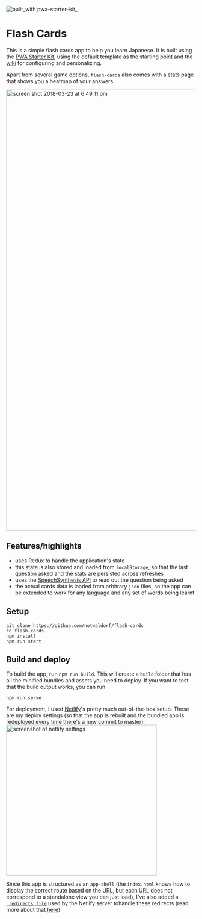 ![built_with pwa–starter–kit_](https://img.shields.io/badge/built_with-pwa–starter–kit_-blue.svg)

# Flash Cards
This is a simple flash cards app to help you learn Japanese. It is built using the [PWA Starter Kit](https://github.com/PolymerLabs/pwa-starter-kit), using the default template as the starting point and the [wiki](https://github.com/PolymerLabs/pwa-starter-kit/wiki) for configuring and personalizing.

Apart from several game options, `flash-cards` also comes with a stats page that shows you a heatmap of your answers.

<img width="1171" alt="screen shot 2018-03-23 at 6 49 11 pm" src="https://user-images.githubusercontent.com/1369170/37859047-f30576da-2eca-11e8-860b-cb338385f9da.png">

## Features/highlights
- uses Redux to handle the application's state
- this state is also stored and loaded from `localStorage`, so that the last question asked and the stats are persisted across refreshes
- uses the [SpeechSynthesis API](https://developer.mozilla.org/en-US/docs/Web/API/SpeechSynthesis) to read out the question being asked
- the actual cards data is loaded from arbitrary `json` files, so the app can be extended to work for any language and any set of words being learnt

## Setup

```
git clone https://github.com/notwaldorf/flash-cards
cd flash-cards
npm install
npm run start
```

## Build and deploy

To build the app, run `npm run build`. This will create a `build` folder that has all the minified 
bundles and assets you need to deploy. If you want to test that the build output works, you can run

```
npm run serve
```

For deployment, I used [Netlify](https://www.netlify.com/)'s 
pretty much out-of-the-box setup. These are my deploy settings (so that the app is rebuilt and
the bundled app is redeployed every time there's a new commit to master):
<img width="400" alt="screenshot of netlify settings" src="https://user-images.githubusercontent.com/1369170/37738873-989129b2-2d15-11e8-95cb-c17f75691e00.png">

Since this app is structured as an `app-shell` (the `index.html` knows how to display the correct route based on the URL, but each URL does not correspond to a standalone view you can just load), I've also added a [`_redirects file`](https://github.com/notwaldorf/flash-cards/blob/master/_redirects) used by the Netlify server tohandle these redirects (read more about that [here](https://www.netlify.com/docs/redirects/#history-pushstate-and-single-page-apps))

